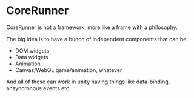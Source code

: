 # CoreRunner
CoreRunner is not a framework, more like a frame with a philosophy.

The big idea is to have a bunch of independent components that can be:
  - DOM widgets
  - Data widgets
  - Animation
  - Canvas/WebGL game/animation, whatever
 
And all of these can work in unity having things like data-binding, ansyncronous events etc.  
